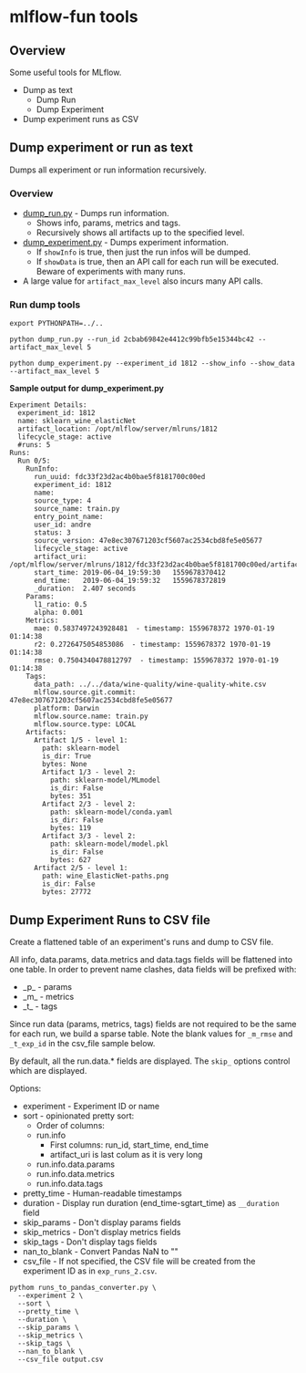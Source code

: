 # mlflow-fun tools 

## Overview

Some useful tools for MLflow.
* Dump as text
  * Dump Run
  * Dump Experiment
* Dump experiment runs as CSV

## Dump experiment or run as text
Dumps all experiment or run information recursively.

### Overview
* [dump_run.py](dump_run.py) - Dumps run information.
  * Shows info, params, metrics and tags.
  * Recursively shows all artifacts up to the specified level.
* [dump_experiment.py](dump_experiment.py) - Dumps experiment information.
  * If `showInfo` is true, then just the run infos will be dumped.
  * If `showData` is true, then an API call for each run will be executed. Beware of experiments with many runs.
* A large value for `artifact_max_level` also incurs many API calls.

### Run dump tools
```
export PYTHONPATH=../..

python dump_run.py --run_id 2cbab69842e4412c99bfb5e15344bc42 --artifact_max_level 5 
  
python dump_experiment.py --experiment_id 1812 --show_info --show_data  --artifact_max_level 5
```

**Sample output for dump_experiment.py**
```
Experiment Details:
  experiment_id: 1812
  name: sklearn_wine_elasticNet
  artifact_location: /opt/mlflow/server/mlruns/1812
  lifecycle_stage: active
  #runs: 5
Runs:
  Run 0/5:
    RunInfo:
      run_uuid: fdc33f23d2ac4b0bae5f8181700c00ed
      experiment_id: 1812
      name: 
      source_type: 4
      source_name: train.py
      entry_point_name: 
      user_id: andre
      status: 3
      source_version: 47e8ec307671203cf5607ac2534cbd8fe5e05677
      lifecycle_stage: active
      artifact_uri: /opt/mlflow/server/mlruns/1812/fdc33f23d2ac4b0bae5f8181700c00ed/artifacts
      start_time: 2019-06-04_19:59:30   1559678370412
      end_time:   2019-06-04_19:59:32   1559678372819
      _duration:  2.407 seconds
    Params:
      l1_ratio: 0.5
      alpha: 0.001
    Metrics:
      mae: 0.5837497243928481  - timestamp: 1559678372 1970-01-19 01:14:38
      r2: 0.2726475054853086  - timestamp: 1559678372 1970-01-19 01:14:38
      rmse: 0.7504340478812797  - timestamp: 1559678372 1970-01-19 01:14:38
    Tags:
      data_path: ../../data/wine-quality/wine-quality-white.csv
      mlflow.source.git.commit: 47e8ec307671203cf5607ac2534cbd8fe5e05677
      platform: Darwin
      mlflow.source.name: train.py
      mlflow.source.type: LOCAL
    Artifacts:
      Artifact 1/5 - level 1:
        path: sklearn-model
        is_dir: True
        bytes: None
        Artifact 1/3 - level 2:
          path: sklearn-model/MLmodel
          is_dir: False
          bytes: 351
        Artifact 2/3 - level 2:
          path: sklearn-model/conda.yaml
          is_dir: False
          bytes: 119
        Artifact 3/3 - level 2:
          path: sklearn-model/model.pkl
          is_dir: False
          bytes: 627
      Artifact 2/5 - level 1:
        path: wine_ElasticNet-paths.png
        is_dir: False
        bytes: 27772
```

## Dump Experiment Runs to CSV file

Create a flattened table of an experiment's runs and dump to CSV file.

All info, data.params, data.metrics and data.tags fields will be flattened into one table. In order to prevent name clashes, data fields will be prefixed with:
* \_p\_ - params
* \_m\_ - metrics
* \_t\_ - tags

Since run data (params, metrics, tags) fields are not required to be the same for each run, we build a sparse table. Note the blank values for `_m_rmse` and `_t_exp_id` in the csv_file sample below.

By default, all the run.data.* fields are displayed. The `skip_` options control which are displayed.

Options:
* experiment - Experiment ID or name
* sort - opinionated pretty sort:
  *  Order of columns: 
    * run.info
      *  First columns: run_id, start_time, end_time
      *  artifact_uri is last colum as it is very long
   * run.info.data.params
   * run.info.data.metrics
   * run.info.data.tags
* pretty_time - Human-readable timestamps
* duration - Display run duration (end_time-sgtart_time) as `__duration` field
* skip_params - Don't display params fields
* skip_metrics - Don't display metrics fields
* skip_tags - Don't display tags fields
* nan_to_blank - Convert Pandas NaN to ""
* csv_file - If not specified, the CSV file will be created from the experiment ID as in `exp_runs_2.csv`.

```
pythom runs_to_pandas_converter.py \
  --experiment 2 \
  --sort \
  --pretty_time \
  --duration \
  --skip_params \
  --skip_metrics \
  --skip_tags \
  --nan_to_blank \
  --csv_file output.csv

```
